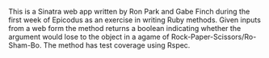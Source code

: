 This is a Sinatra web app written by Ron Park and Gabe Finch during the first week of Epicodus as an exercise in writing Ruby methods.  Given inputs from a web form the method returns a boolean indicating whether the argument would lose to the object in a agame of Rock-Paper-Scissors/Ro-Sham-Bo.  The method has test coverage using Rspec.
